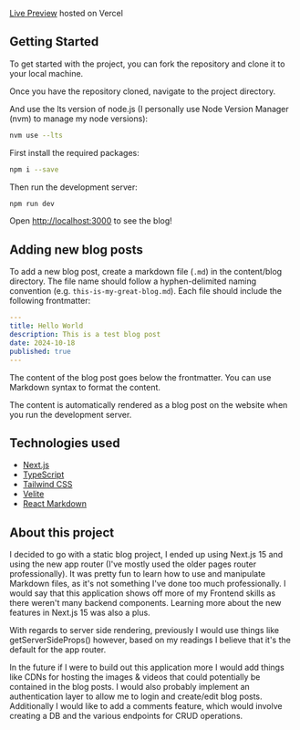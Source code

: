 [Live Preview](https://blog-beta-one-49.vercel.app/) hosted on Vercel

## Getting Started 
To get started with the project, you can fork the repository and clone it to your local machine.

Once you have the repository cloned, navigate to the project directory.

And use the lts version of node.js (I personally use Node Version Manager (nvm) to manage my node versions):

```bash
nvm use --lts
```

First install the required packages:

```bash
npm i --save
```

Then run the development server:

```bash
npm run dev
```

Open [http://localhost:3000](http://localhost:3000) to see the blog!

## Adding new blog posts
To add a new blog post, create a markdown file (`.md`) in the content/blog directory. The file name should follow a hyphen-delimited naming convention (e.g. `this-is-my-great-blog.md`). Each file should include the following frontmatter:

```yaml
---
title: Hello World
description: This is a test blog post
date: 2024-10-18
published: true
---
```

The content of the blog post goes below the frontmatter. You can use Markdown syntax to format the content.

The content is automatically rendered as a blog post on the website when you run the development server.

## Technologies used
- [Next.js](https://nextjs.org/)
- [TypeScript](https://www.typescriptlang.org/)
- [Tailwind CSS](https://tailwindcss.com/)
- [Velite](https://velite.js.org/)
- [React Markdown](https://www.npmjs.com/package/react-markdown/v/8.0.6)

## About this project
I decided to go with a static blog project, I ended up using Next.js 15 and using the new app router (I've mostly used the older pages router professionally). It was pretty fun to learn how to use and manipulate Markdown files, as it's not something I've done too much professionally. I would say that this application shows off more of my Frontend skills as there weren't many backend components. Learning more about the new features in Next.js 15 was also a plus.

With regards to server side rendering, previously I would use things like getServerSideProps() however, based on my readings I believe that it's the default for the app router.

In the future if I were to build out this application more I would add things like CDNs for hosting the images & videos that could potentially be contained in the blog posts. I would also probably implement an authentication layer to allow me to login and create/edit blog posts. Additionally I would like to add a comments feature, which would involve creating a DB and the various endpoints for CRUD operations.